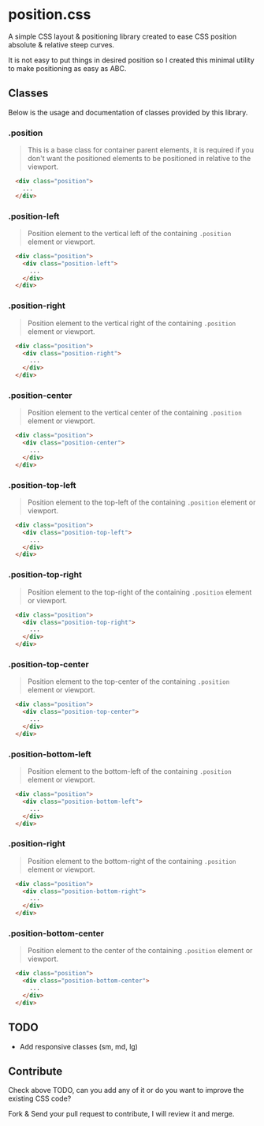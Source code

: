 # position.css

A simple CSS layout & positioning library created to ease CSS position absolute & relative steep curves.

It is not easy to put things in desired position so I created this minimal utility to make positioning as easy as ABC.

## Classes

Below is the usage and documentation of classes provided by this library.

### .position
> This is a base class for container parent elements, it is required if you don't want the positioned elements to be positioned in relative to the viewport.

```html
  <div class="position">
    ...
  </div>
```

### .position-left
> Position element to the vertical left of the containing `.position` element or viewport.

```html
  <div class="position">
    <div class="position-left">
      ...
    </div>
  </div>
```

### .position-right
> Position element to the vertical right of the containing `.position` element or viewport.

```html
  <div class="position">
    <div class="position-right">
      ...
    </div>
  </div>
```

### .position-center
> Position element to the vertical center of the containing `.position` element or viewport.

```html
  <div class="position">
    <div class="position-center">
      ...
    </div>
  </div>
```

### .position-top-left
> Position element to the top-left of the containing `.position` element or viewport.

```html
  <div class="position">
    <div class="position-top-left">
      ...
    </div>
  </div>
```

### .position-top-right
> Position element to the top-right of the containing `.position` element or viewport.

```html
  <div class="position">
    <div class="position-top-right">
      ...
    </div>
  </div>
```

### .position-top-center
> Position element to the top-center of the containing `.position` element or viewport.

```html
  <div class="position">
    <div class="position-top-center">
      ...
    </div>
  </div>
```

### .position-bottom-left
> Position element to the bottom-left of the containing `.position` element or viewport.

```html
  <div class="position">
    <div class="position-bottom-left">
      ...
    </div>
  </div>
```

### .position-right
> Position element to the bottom-right of the containing `.position` element or viewport.

```html
  <div class="position">
    <div class="position-bottom-right">
      ...
    </div>
  </div>
```

### .position-bottom-center
> Position element to the center of the containing `.position` element or viewport.

```html
  <div class="position">
    <div class="position-bottom-center">
      ...
    </div>
  </div>
```

## TODO
- Add responsive classes (sm, md, lg)

## Contribute
Check above TODO, can you add any of it or do you want to improve the existing CSS code?

Fork & Send your pull request to contribute, I will review it and merge.
